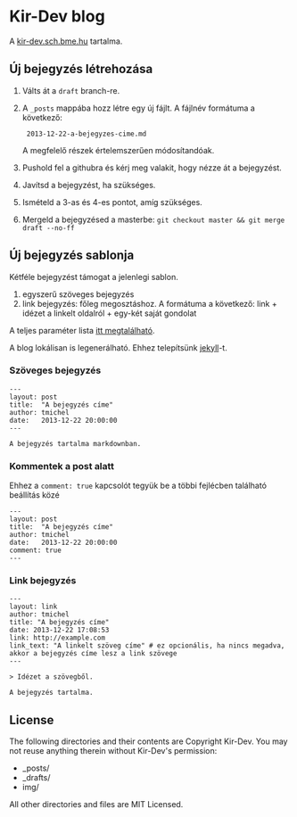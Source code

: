 Kir-Dev blog
============

A [kir-dev.sch.bme.hu](http://kir-dev.sch.bme.hu) tartalma.

Új bejegyzés létrehozása
------------------------

1. Válts át a `draft` branch-re.
2. A `_posts` mappába hozz létre egy új fájlt. A fájlnév formátuma a következő:

        2013-12-22-a-bejegyzes-cime.md

    A megfelelő részek értelemszerűen módosítandóak.

3. Pushold fel a githubra és kérj meg valakit, hogy nézze át a bejegyzést.
4. Javítsd a bejegyzést, ha szükséges.
5. Ismételd a 3-as és 4-es pontot, amíg szükséges.
6. Mergeld a bejegyzésed a masterbe: `git checkout master && git merge draft --no-ff`

Új bejegyzés sablonja
---------------------

Kétféle bejegyzést támogat a jelenlegi sablon.

1. egyszerű szöveges bejegyzés
2. link bejegyzés: főleg megosztáshoz. A formátuma a következő:
link + idézet a linkelt oldalról + egy-két saját gondolat

A teljes paraméter lista [itt megtalálható](http://jekyllrb.com/docs/frontmatter/).

A blog lokálisan is legenerálható. Ehhez telepítsünk [jekyll](http://jekyllrb.com/)-t.

### Szöveges bejegyzés

~~~
---
layout: post
title:  "A bejegyzés címe"
author: tmichel
date:   2013-12-22 20:00:00
---

A bejegyzés tartalma markdownban.
~~~

### Kommentek a post alatt

Ehhez a `comment: true` kapcsolót tegyük be a többi fejlécben található beállítás közé

~~~
---
layout: post
title:  "A bejegyzés címe"
author: tmichel
date:   2013-12-22 20:00:00
comment: true
---
~~~

### Link bejegyzés

~~~
---
layout: link
author: tmichel
title: "A bejegyzés címe"
date: 2013-12-22 17:08:53
link: http://example.com
link_text: "A linkelt szöveg címe" # ez opcionális, ha nincs megadva, akkor a bejegyzés címe lesz a link szövege
---

> Idézet a szövegből.

A bejegyzés tartalma.
~~~

License
-------

The following directories and their contents are Copyright Kir-Dev.
You may not reuse anything therein without Kir-Dev's permission:

* _posts/
* _drafts/
* img/

All other directories and files are MIT Licensed.